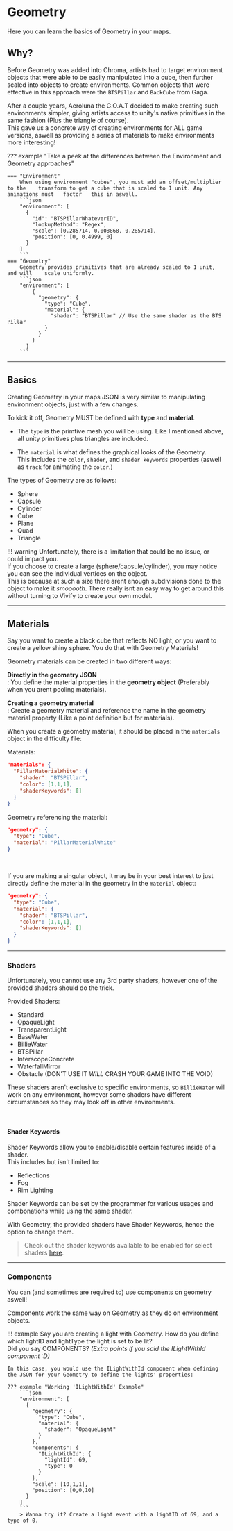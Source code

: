 # Geometry

Here you can learn the basics of Geometry in your maps.

## Why?
Before Geometry was added into Chroma, artists had to target environment objects that were able to be easily manipulated into a cube, then further scaled into objects to create environments. Common objects that were effective in this approach were the `BTSPillar` and `BackCube` from Gaga.

After a couple years, Aeroluna the G.O.A.T decided to make creating such environments simpler, giving artists access to unity's native primitives in the same fashion (Plus the triangle of course). 
<br> This gave us a concrete way of creating environments for ALL game versions, aswell as providing a series of materials to make environments more interesting!

??? example "Take a peek at the differences between the Environment and Geometry approaches"
    
    === "Environment"
        When using environment "cubes", you must add an offset/multiplier to the    transform to get a cube that is scaled to 1 unit. Any animations must   factor   this in aswell.
        ```json
        "environment": [
          {
            "id": "BTSPillarWhateverID",
            "lookupMethod": "Regex",
            "scale": [0.285714, 0.008868, 0.285714],
            "position": [0, 0.4999, 0]
          }
        ]
        ```
    === "Geometry"
        Geometry provides primitives that are already scaled to 1 unit, and will    scale uniformly.
        ```json
        "environment": [
            {
              "geometry": {
                "type": "Cube",
                "material": {
                  "shader": "BTSPillar" // Use the same shader as the BTS Pillar
                }
              }
            }
          ]
        ```

<hr>

## Basics

Creating Geometry in your maps JSON is very similar to manipulating environment objects, just with a few changes.

To kick it off, Geometry MUST be defined with **type** and **material**.
<br>

- The `type` is the primtive mesh you will be using. Like I mentioned above, all unity primitives plus triangles are included.

- The `material` is what defines the graphical looks of the Geometry. <br> This includes the `color`, `shader`, and `shader keywords` properties (aswell as `track` for animating the `color`.)


The types of Geometry are as follows:

- Sphere
- Capsule
- Cylinder
- Cube
- Plane
- Quad
- Triangle

!!! warning
    Unfortunately, there is a limitation that could be no issue, or could impact you.
    <br> If you choose to create a large (sphere/capsule/cylinder), you may notice you can see the individual vertices on the object. <br> This is because at such a size there arent enough subdivisions done to the object to make it *smooooth*. There really isnt an easy way to get around this without turning to Vivify to create your own model.

<hr>

## Materials

Say you want to create a black cube that reflects NO light, or you want to create a yellow shiny sphere. You do that with Geometry Materials!

Geometry materials can be created in two different ways:

**Directly in the geometry JSON** <br> : You define the material properties in the **geometry object** (Preferably when you arent pooling materials).

**Creating a geometry material** <br> : Create a geometry material and reference the name in the geometry material property (Like a point definition but for materials).

When you create a geometry material, it should be placed in the `materials` object in the difficulty file:

Materials:
```json
"materials": {
  "PillarMaterialWhite": {
    "shader": "BTSPillar",
    "color": [1,1,1],
    "shaderKeywords": []
  }
}
```

Geometry referencing the material:

```json
"geometry": {
  "type": "Cube",
  "material": "PillarMaterialWhite"
}
```
<br>

If you are making a singular object, it may be in your best interest to just directly define the material in the geometry in the `material` object:

```json
"geometry": {
  "type": "Cube",
  "material": {
    "shader": "BTSPillar",
    "color": [1,1,1],
    "shaderKeywords": []
  }
}
```

<hr>

### Shaders

Unfortunately, you cannot use any 3rd party shaders, however one of the provided shaders should do the trick.

Provided Shaders:

- Standard
- OpaqueLight
- TransparentLight
- BaseWater
- BillieWater
- BTSPillar
- InterscopeConcrete
- WaterfallMirror
- Obstacle (DON'T USE IT *WILL* CRASH YOUR GAME INTO THE VOID)

These shaders aren't exclusive to specific environments, so `BillieWater` will work on any environment, however some shaders have different circumstances so they may look off in other environments.

<br>

#### Shader Keywords

Shader Keywords allow you to enable/disable certain features inside of a shader.
<br>
This includes but isn't limited to:

* Reflections
* Fog
* Rim Lighting

Shader Keywords can be set by the programmer for various usages and combonations while using the same shader.


With Geometry, the provided shaders have Shader Keywords, hence the option to change them.

> Check out the shader keywords available to be enabled for select shaders [here]().

<hr>

### Components
You can (and sometimes are required to) use components on geometry aswell! 

Components work the same way on Geometry as they do on environment objects.

!!! example
    Say you are creating a light with Geometry. How do you define which lightID and lightType the light is set to be lit? 
    <br>
    Did you say COMPONENTS? *(Extra points if you said the ILightWithId component :D)*

    In this case, you would use the ILightWithId component when defining the JSON for your Geometry to define the lights' properties:

    ??? example "Working 'ILightWithId' Example"
        ```json
        "environment": [
          {
            "geometry": {
              "type": "Cube",
              "material": {
                "shader": "OpaqueLight"
              }
            },
            "components": {
              "ILightWithId": {
                "lightId": 69,
                "type": 0
              }
            },
            "scale": [10,1,1],
            "position": [0,0,10]
          }
        ]
        ```
        > Wanna try it? Create a light event with a lightID of 69, and a type of 0.
